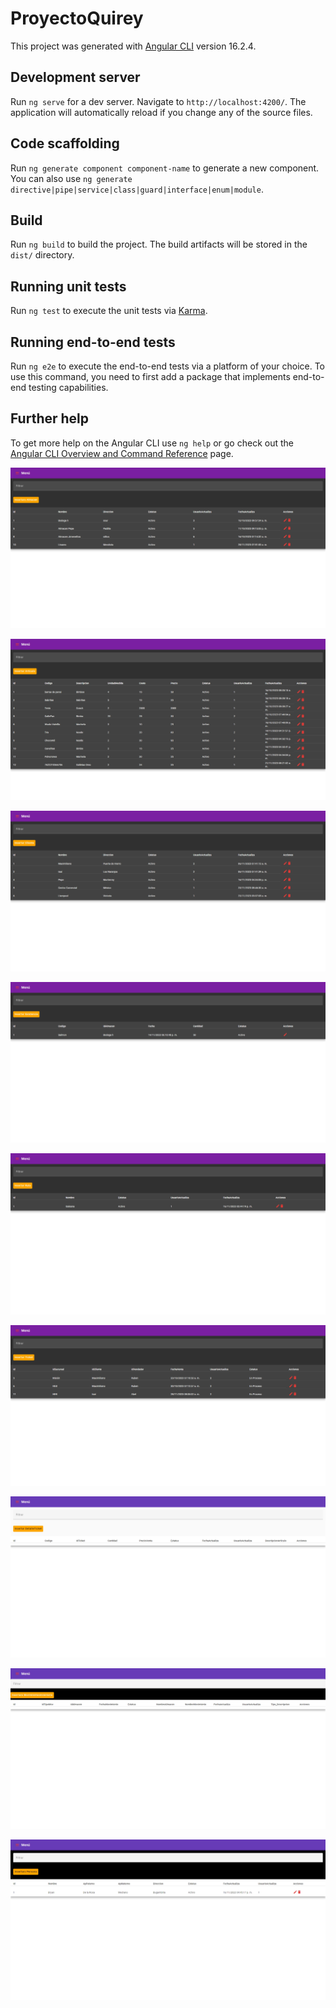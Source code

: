 # ProyectoQuirey

This project was generated with [Angular CLI](https://github.com/angular/angular-cli) version 16.2.4.

## Development server

Run `ng serve` for a dev server. Navigate to `http://localhost:4200/`. The application will automatically reload if you change any of the source files.

## Code scaffolding

Run `ng generate component component-name` to generate a new component. You can also use `ng generate directive|pipe|service|class|guard|interface|enum|module`.

## Build

Run `ng build` to build the project. The build artifacts will be stored in the `dist/` directory.

## Running unit tests

Run `ng test` to execute the unit tests via [Karma](https://karma-runner.github.io).

## Running end-to-end tests

Run `ng e2e` to execute the end-to-end tests via a platform of your choice. To use this command, you need to first add a package that implements end-to-end testing capabilities.

## Further help

To get more help on the Angular CLI use `ng help` or go check out the [Angular CLI Overview and Command Reference](https://angular.io/cli) page.



<!-- Almacenes -->
![Alt text](image.png)
<!-- Articulos -->
![Alt text](image-1.png)
<!-- Clientes -->
![Alt text](image-2.png)
<!-- Existencias -->
![Alt text](image-3.png)
<!-- Rutas -->
![Alt text](image-4.png)
<!-- Tickets -->
![Alt text](image-5.png)
<!-- Detalle Tickets -->
![Alt text](image-6.png)
<!-- Movimientos Inventario -->
![s](image-10.png)
<!-- Personas -->
![Alt text](image-9.png)





